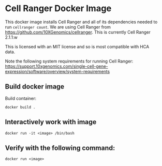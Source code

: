 # Cell Ranger Docker Image

This docker image installs Cell Ranger and all of its dependencies needed to run `cellranger count`.
We are using Cell Ranger from https://github.com/10XGenomics/cellranger. This is currently Cell Ranger 2.1.1:w

This is licensed with an MIT license and so is most compatible with HCA data.

Note the following system requirements for running Cell Ranger: https://support.10xgenomics.com/single-cell-gene-expression/software/overview/system-requirements


## Build docker image

Build container:

`docker build .`

## Interactively work with image

`docker run -it <image> /bin/bash`

## Verify with the following command:

`docker run <image>`

